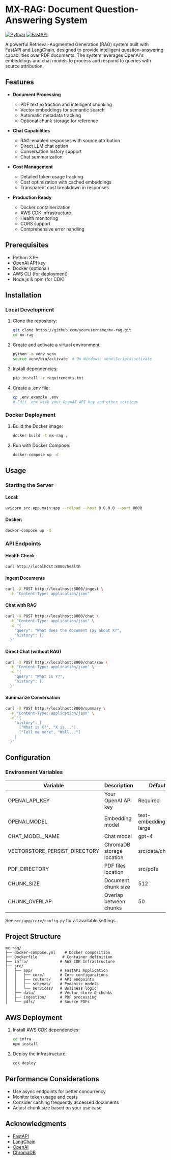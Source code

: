 # MX-RAG: Document Question-Answering System

[![Python](https://img.shields.io/badge/python-3.9+-blue.svg)](https://www.python.org/downloads/)
[![FastAPI](https://img.shields.io/badge/FastAPI-0.116.1-green.svg)](https://fastapi.tiangolo.com/)

A powerful Retrieval-Augmented Generation (RAG) system built with FastAPI and LangChain, designed to provide intelligent question-answering capabilities over PDF documents. The system leverages OpenAI's embeddings and chat models to process and respond to queries with source attribution.

## Features

- **Document Processing**
  - PDF text extraction and intelligent chunking
  - Vector embeddings for semantic search
  - Automatic metadata tracking
  - Optional chunk storage for reference

- **Chat Capabilities**
  - RAG-enabled responses with source attribution
  - Direct LLM chat option
  - Conversation history support
  - Chat summarization

- **Cost Management**
  - Detailed token usage tracking
  - Cost optimization with cached embeddings
  - Transparent cost breakdown in responses

- **Production Ready**
  - Docker containerization
  - AWS CDK infrastructure
  - Health monitoring
  - CORS support
  - Comprehensive error handling

## Prerequisites

- Python 3.9+
- OpenAI API key
- Docker (optional)
- AWS CLI (for deployment)
- Node.js & npm (for CDK)

## Installation

### Local Development

1. Clone the repository:
   ```bash
   git clone https://github.com/yourusername/mx-rag.git
   cd mx-rag
   ```

2. Create and activate a virtual environment:
   ```bash
   python -m venv venv
   source venv/bin/activate  # On Windows: venv\Scripts\activate
   ```

3. Install dependencies:
   ```bash
   pip install -r requirements.txt
   ```

4. Create a .env file:
   ```bash
   cp .env.example .env
   # Edit .env with your OpenAI API key and other settings
   ```

### Docker Deployment

1. Build the Docker image:
   ```bash
   docker build -t mx-rag .
   ```

2. Run with Docker Compose:
   ```bash
   docker-compose up -d
   ```

## Usage

### Starting the Server

#### Local:
```bash
uvicorn src.app.main:app --reload --host 0.0.0.0 --port 8000
```

#### Docker:
```bash
docker-compose up -d
```

### API Endpoints

#### Health Check
```bash
curl http://localhost:8000/health
```

#### Ingest Documents
```bash
curl -X POST http://localhost:8000/ingest \
  -H "Content-Type: application/json"
```

#### Chat with RAG
```bash
curl -X POST http://localhost:8000/chat \
  -H "Content-Type: application/json" \
  -d '{
    "query": "What does the document say about X?",
    "history": []
  }'
```

#### Direct Chat (without RAG)
```bash
curl -X POST http://localhost:8000/chat/raw \
  -H "Content-Type: application/json" \
  -d '{
    "query": "What is Y?",
    "history": []
  }'
```

#### Summarize Conversation
```bash
curl -X POST http://localhost:8000/summary \
  -H "Content-Type: application/json" \
  -d '{
    "history": [
      ["What is X?", "X is..."],
      ["Tell me more", "Well..."]
    ]
  }'
```

## Configuration

### Environment Variables

| Variable | Description | Default |
|----------|-------------|---------|
| OPENAI_API_KEY | Your OpenAI API key | Required |
| OPENAI_MODEL | Embedding model | text-embedding-3-large |
| CHAT_MODEL_NAME | Chat model | gpt-4 |
| VECTORSTORE_PERSIST_DIRECTORY | ChromaDB storage location | src/data/chroma |
| PDF_DIRECTORY | PDF files location | src/pdfs |
| CHUNK_SIZE | Document chunk size | 512 |
| CHUNK_OVERLAP | Overlap between chunks | 50 |

See `src/app/core/config.py` for all available settings.

## Project Structure

```
mx-rag/
├── docker-compose.yml    # Docker composition
├── Dockerfile           # Container definition
├── infra/              # AWS CDK Infrastructure
├── src/
│   ├── app/            # FastAPI Application
│   │   ├── core/       # Core configurations
│   │   ├── routers/    # API endpoints
│   │   ├── schemas/    # Pydantic models
│   │   └── services/   # Business logic
│   ├── data/           # Vector store & chunks
│   ├── ingestion/      # PDF processing
│   └── pdfs/           # Source PDFs
```

## AWS Deployment

1. Install AWS CDK dependencies:
   ```bash
   cd infra
   npm install
   ```

2. Deploy the infrastructure:
   ```bash
   cdk deploy
   ```

## Performance Considerations

- Use async endpoints for better concurrency
- Monitor token usage and costs
- Consider caching frequently accessed documents
- Adjust chunk size based on your use case

## Acknowledgments

- [FastAPI](https://fastapi.tiangolo.com/)
- [LangChain](https://python.langchain.com/)
- [OpenAI](https://openai.com/)
- [ChromaDB](https://www.trychroma.com/)
